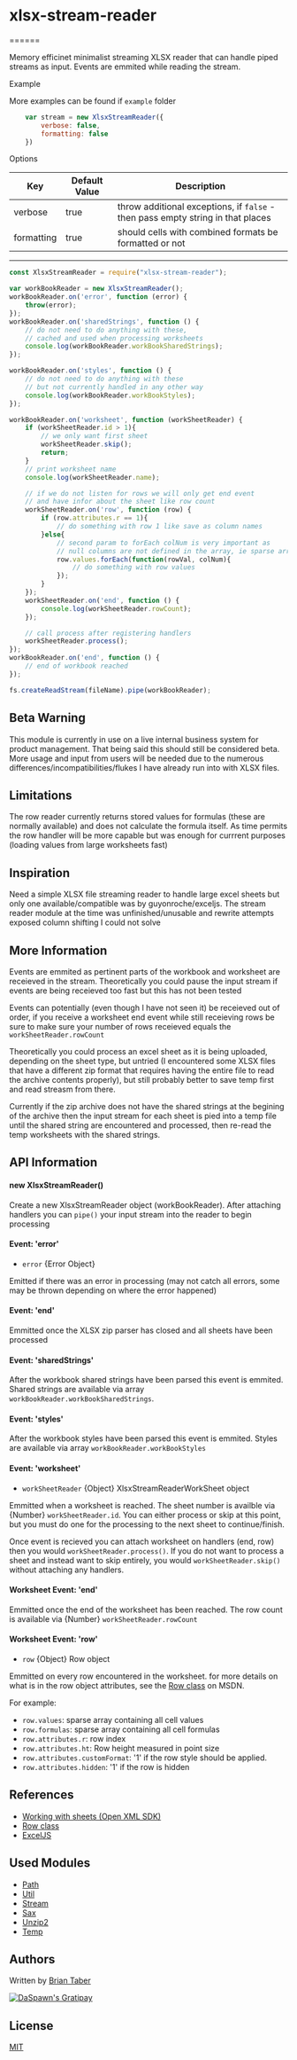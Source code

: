 # xlsx-stream-reader
======

Memory efficinet minimalist streaming XLSX reader that can handle piped 
streams as input. Events are emmited while reading the stream.

Example

More examples can be found if `example` folder

```javascript
    var stream = new XlsxStreamReader({
        verbose: false,
        formatting: false
    })
```

Options

|Key|Default Value|Description|
|---|---|---|
|verbose|true|throw additional exceptions, if `false` - then pass empty string in that places|
|formatting|true|should cells with combined formats be formatted or not|

-------
```javascript
const XlsxStreamReader = require("xlsx-stream-reader");

var workBookReader = new XlsxStreamReader();
workBookReader.on('error', function (error) {
    throw(error);
});
workBookReader.on('sharedStrings', function () {
    // do not need to do anything with these, 
    // cached and used when processing worksheets
    console.log(workBookReader.workBookSharedStrings);
});

workBookReader.on('styles', function () {
    // do not need to do anything with these
    // but not currently handled in any other way
    console.log(workBookReader.workBookStyles);
});

workBookReader.on('worksheet', function (workSheetReader) {
    if (workSheetReader.id > 1){
        // we only want first sheet
        workSheetReader.skip();
        return; 
    }
    // print worksheet name
    console.log(workSheetReader.name);

    // if we do not listen for rows we will only get end event
    // and have infor about the sheet like row count
    workSheetReader.on('row', function (row) {
        if (row.attributes.r == 1){
            // do something with row 1 like save as column names
        }else{
            // second param to forEach colNum is very important as
            // null columns are not defined in the array, ie sparse array
            row.values.forEach(function(rowVal, colNum){
                // do something with row values
            });
        }
    });
    workSheetReader.on('end', function () {
        console.log(workSheetReader.rowCount);
    });

    // call process after registering handlers
    workSheetReader.process();
});
workBookReader.on('end', function () {
    // end of workbook reached
});

fs.createReadStream(fileName).pipe(workBookReader);

```


Beta Warning
-------
This module is currently in use on a live internal business system for product 
management. That being said this should still be considered beta. More usage 
and input from users will be needed due to the numerous differences/incompatibilities/flukes 
I have already run into with XLSX files.


Limitations
-------
The row reader currently returns stored values for formulas (these are normally available)
and does not calculate the formula itself. As time permits the row handler will be more capable 
but was enough for currrent purposes (loading values from large worksheets fast)
 


Inspiration
-----------
Need a simple XLSX file streaming reader to handle large excel sheets but only 
one available/compatible was by guyonroche/exceljs. The stream reader module at 
the time was unfinished/unusable and rewrite attempts exposed column shifting I 
could not solve


More Information
-----------
Events are emmited as pertinent parts of the workbook and worksheet are receieved 
in the stream. Theoretically you could pause the input stream if events are being 
receieved too fast but this has not been tested

Events can potentially (even though I have not seen it) be receieved out of order, 
if you receive a worksheet end event while still receieving rows be sure to make sure 
your number of rows receieved equals the `workSheetReader.rowCount` 

Theoretically you could process an excel sheet as it is being uploaded, depending 
on the sheet type, but untried (I encountered some XLSX files that have a different 
zip format that requires having the entire file to read the archive contents properly), 
but still probably better to save temp first and read streasm from there.

Currently if the zip archive does not have the shared strings at the begining of the 
archive then the input stream for each sheet is pied into a temp file until the shared 
string are encountered and processed, then re-read the temp worksheets with the shared 
strings. 


API Information
-----------
#### new XlsxStreamReader()

Create a new XlsxStreamReader object (workBookReader). After attaching handlers you 
can `pipe()` your input stream into the reader to begin processing

#### Event: 'error'

* `error` {Error Object}

Emitted if there was an error in processing (may not catch all errors, 
some may be thrown depending on where the error happened)

#### Event: 'end'

Emmitted once the XLSX zip parser has closed and all sheets have been processed

#### Event: 'sharedStrings'

After the workbook shared strings have been parsed this event is emmited. Shared strings 
are available via array `workBookReader.workBookSharedStrings`.

#### Event: 'styles'

After the workbook styles have been parsed this event is emmited. Styles are available 
via array `workBookReader.workBookStyles`

#### Event: 'worksheet'

* `workSheetReader` {Object} XlsxStreamReaderWorkSheet object

Emmitted when a worksheet is reached. The sheet number is availble via 
{Number} `workSheetReader.id`. You can either process or skip at this point, 
but you must do one for the processing to the next sheet to continue/finish.

Once event is recieved you can attach worksheet on handlers (end, row) then you 
would `workSheetReader.process()`. If you do not want to process a sheet and instead 
want to skip entirely, you would `workSheetReader.skip()` without attaching any handlers.

#### Worksheet Event: 'end'

Emmitted once the end of the worksheet has been reached. The row count is 
available via {Number} `workSheetReader.rowCount`

#### Worksheet Event: 'row'

* `row` {Object} Row object

Emmitted on every row encountered in the worksheet. for more details on what 
is in the row object attributes, see the [Row class][msdnRows] on MSDN.  

For example:
* `row.values`: sparse array containing all cell values
* `row.formulas`: sparse array containing all cell formulas
* `row.attributes.r`: row index
* `row.attributes.ht`: Row height measured in point size
* `row.attributes.customFormat`: '1' if the row style should be applied.
* `row.attributes.hidden`: '1' if the row is hidden


References
-----------
* [Working with sheets (Open XML SDK)][msdnSheets]
* [Row class][msdnRows]
* [ExcelJS][ExcelJS]


Used Modules
-----------
* [Path][modPath]
* [Util][modUtil]
* [Stream][modStream]
* [Sax][modSax]
* [Unzip2][modUnzip2]
* [Temp][modTemp]


Authors
-----------
Written by [Brian Taber](https://github.com/DaSpawn) 

[![DaSpawn's Gratipay][gratipay-image-daspawn]][gratipay-url-daspawn]


License
-----------
[MIT](LICENSE)



[gratipay-url-daspawn]: https://gratipay.com/~DaSpawn
[gratipay-image-daspawn]: https://img.shields.io/gratipay/team/daspawn.svg
[msdnRows]: https://msdn.microsoft.com/EN-US/library/office/documentformat.openxml.spreadsheet.row.aspx
[msdnSheets]: https://msdn.microsoft.com/EN-US/library/office/gg278309.aspx
[ExcelJS]: https://github.com/guyonroche/exceljs

[modPath]: https://nodejs.org/api/path.html
[modStream]: https://nodejs.org/api/stream.html
[modUtil]: https://nodejs.org/api/util.html
[modSax]: https://github.com/isaacs/sax-js
[modUnzip2]: https://github.com/glebdmitriew/node-unzip-2
[modTemp]: https://github.com/bruce/node-temp